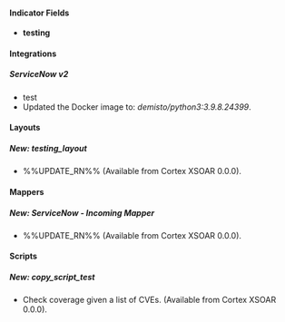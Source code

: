 
#### Indicator Fields
- **testing**

#### Integrations
##### ServiceNow v2
- test
- Updated the Docker image to: *demisto/python3:3.9.8.24399*.

#### Layouts
##### New: testing_layout
- %%UPDATE_RN%% (Available from Cortex XSOAR 0.0.0).

#### Mappers
##### New: ServiceNow - Incoming Mapper
- %%UPDATE_RN%% (Available from Cortex XSOAR 0.0.0).

#### Scripts
##### New: copy_script_test
- Check coverage given a list of CVEs. (Available from Cortex XSOAR 0.0.0).
